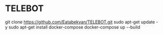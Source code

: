 # TELEBOT

git clone https://github.com/Eatabekyan/TELEBOT.git
sudo apt-get update -y
sudo apt-get install docker-compose
docker-compose up --build
